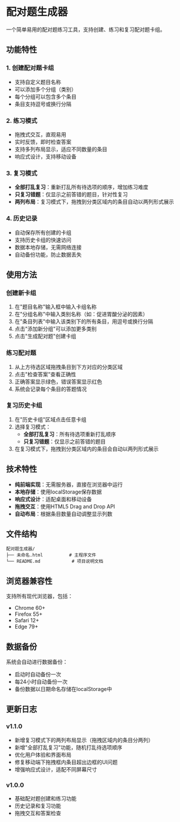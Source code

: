 # 配对题生成器

一个简单易用的配对题练习工具，支持创建、练习和复习配对题卡组。

## 功能特性

### 1. 创建配对题卡组
- 支持自定义题目名称
- 可以添加多个分组（类别）
- 每个分组可以包含多个条目
- 条目支持逗号或换行分隔

### 2. 练习模式
- 拖拽式交互，直观易用
- 实时反馈，即时检查答案
- 支持多列布局显示，适应不同数量的条目
- 响应式设计，支持移动设备

### 3. 复习模式
- **全部打乱复习**：重新打乱所有待选项的顺序，增加练习难度
- **只复习错题**：仅显示之前答错的题目，针对性复习
- **两列布局**：复习模式下，拖拽到分类区域内的条目自动以两列形式展示

### 4. 历史记录
- 自动保存所有创建的卡组
- 支持历史卡组的快速访问
- 数据本地存储，无需网络连接
- 自动备份功能，防止数据丢失

## 使用方法

### 创建新卡组
1. 在"题目名称"输入框中输入卡组名称
2. 在"分组名称"中输入类别名称（如：促进胃酸分泌的因素）
3. 在"条目列表"中输入该类别下的所有条目，用逗号或换行分隔
4. 点击"添加新分组"可以添加更多类别
5. 点击"生成配对题"创建卡组

### 练习配对题
1. 从上方待选区域拖拽条目到下方对应的分类区域
2. 点击"检查答案"查看正确性
3. 正确答案显示绿色，错误答案显示红色
4. 系统会记录每个条目的答题情况

### 复习历史卡组
1. 在"历史卡组"区域点击任意卡组
2. 选择复习模式：
   - **全部打乱复习**：所有待选项重新打乱顺序
   - **只复习错题**：仅显示之前答错的题目
3. 在复习模式下，拖拽到分类区域内的条目会自动以两列形式展示

## 技术特性

- **纯前端实现**：无需服务器，直接在浏览器中运行
- **本地存储**：使用localStorage保存数据
- **响应式设计**：适配桌面和移动设备
- **拖拽交互**：使用HTML5 Drag and Drop API
- **自动布局**：根据条目数量自动调整显示列数

## 文件结构

```
配对题生成器/
├── 未命名.html          # 主程序文件
└── README.md            # 项目说明文档
```

## 浏览器兼容性

支持所有现代浏览器，包括：
- Chrome 60+
- Firefox 55+
- Safari 12+
- Edge 79+

## 数据备份

系统会自动进行数据备份：
- 启动时自动备份一次
- 每24小时自动备份一次
- 备份数据以日期命名存储在localStorage中

## 更新日志

### v1.1.0
- 新增复习模式下的两列布局显示（拖拽区域内的条目分两列）
- 新增"全部打乱复习"功能，随机打乱待选项顺序
- 优化用户体验和界面布局
- 修复移动端下拖拽框内条目超出边框的UI问题
- 增强响应式设计，适配不同屏幕尺寸

### v1.0.0
- 基础配对题创建和练习功能
- 历史记录和复习功能
- 拖拽交互和答案检查 